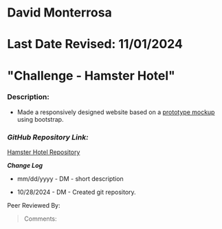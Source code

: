 # David Monterrosa
# Last Date Revised: 11/01/2024
# "Challenge - Hamster Hotel"
### Description: 
- Made a responsively designed website based on a [prototype mockup](https://xd.adobe.com/spec/3e3b745f-aa5a-460e-5fd7-8cc90c248d21-480a/screen/2bce9ed2-c1ed-4a71-ae23-37c1e019d677/Web-1920-1/) using bootstrap.

### _GitHub Repository Link:_
[Hamster Hotel Repository](https://github.com/davidmonterrosa/MonterrosaDChallengeHamsterHotel.git)

***Change Log***
+ mm/dd/yyyy - DM - short description
- 10/28/2024 - DM - Created git repository.

Peer Reviewed By: 
> Comments:
